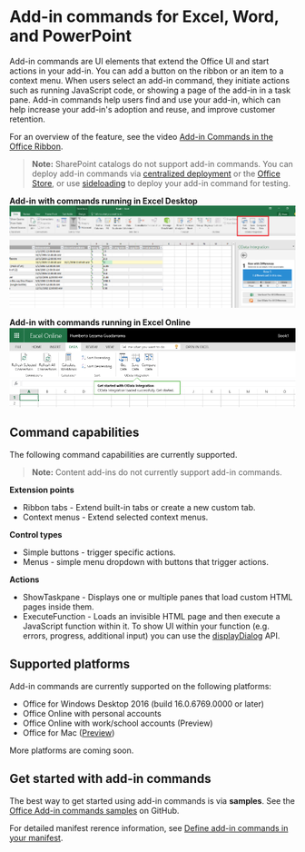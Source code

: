 
# Add-in commands for Excel, Word, and PowerPoint

Add-in commands are UI elements that extend the Office UI and start actions in your add-in. You can add a button on the ribbon or an item to a context menu. When users select an add-in command, they initiate actions such as running JavaScript code, or showing a page of the add-in in a task pane. Add-in commands help users find and use your add-in, which can help increase your add-in's adoption and reuse, and improve customer retention.

For an overview of the feature, see the video [Add-in Commands in the Office Ribbon](https://channel9.msdn.com/events/Build/2016/P551).

>**Note:** SharePoint catalogs do not support add-in commands. You can deploy add-in commands via [centralized deployment](https://support.office.com/en-ie/article/Deploy-Office-Add-ins-in-the-Office-365-new-Admin-Center-737e8c86-be63-44d7-bf02-492fa7cd9c3f?ui=en-US&rs=en-IE&ad=IE) or the [Office Store](https://msdn.microsoft.com/en-us/library/jj220033.aspx), or use [sideloading](https://dev.office.com/docs/add-ins/testing/create-a-network-shared-folder-catalog-for-task-pane-and-content-add-ins) to deploy your add-in command for testing. 

**Add-in with commands running in Excel Desktop**
![Add-in commands](../../images/addincommands1.png)

**Add-in with commands running in Excel Online**
![Add-in commands](../../images/addincommands2.png)

## Command capabilities
The following command capabilities are currently supported.

> **Note:** Content add-ins do not currently support add-in commands.

**Extension points**

- Ribbon tabs - Extend built-in tabs or create a new custom tab.
- Context menus - Extend selected context menus. 

**Control types**

- Simple buttons - trigger specific actions.
- Menus - simple menu dropdown with buttons that trigger actions.

**Actions**

- ShowTaskpane - Displays one or multiple panes that load custom HTML pages inside them.
- ExecuteFunction - Loads an invisible HTML page and then execute a JavaScript function within it. To show UI within your function (e.g. errors, progress, additional input) you can use the [displayDialog](http://dev.office.com/reference/add-ins/shared/officeui) API.  

## Supported platforms
Add-in commands are currently supported on the following platforms:

- Office for Windows Desktop 2016 (build 16.0.6769.0000 or later)
- Office Online with personal accounts
- Office Online with work/school accounts (Preview)
- Office for Mac ([Preview](https://github.com/OfficeDev/Office-Add-in-Commands-Samples/blob/master/Tools/MacDevPreview.md))

More platforms are coming soon.

## Get started with add-in commands

The best way to get started using add-in commands is via **samples**. See the [Office Add-in commands samples](https://github.com/OfficeDev/Office-Add-in-Commands-Samples/) on GitHub.

For detailed manifest rerence information, see [Define add-in commands in your manifest](http://dev.office.com/docs/add-ins/outlook/manifests/define-add-in-commands).





